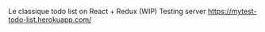 Le classique todo list on React + Redux (WIP)
Testing server https://mytest-todo-list.herokuapp.com/
